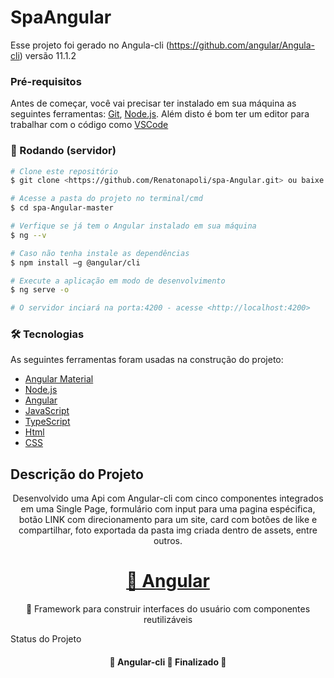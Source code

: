 # SpaAngular 

Esse projeto foi gerado no Angula-cli (https://github.com/angular/Angula-cli) versão 11.1.2

### Pré-requisitos

Antes de começar, você vai precisar ter instalado em sua máquina as seguintes ferramentas:
[Git](https://git-scm.com), [Node.js](https://nodejs.org/en/). 
Além disto é bom ter um editor para trabalhar com o código como [VSCode](https://code.visualstudio.com/)

### 🎲 Rodando (servidor)

```bash
# Clone este repositório
$ git clone <https://github.com/Renatonapoli/spa-Angular.git> ou baixe a pasta zip.

# Acesse a pasta do projeto no terminal/cmd
$ cd spa-Angular-master

# Verfique se já tem o Angular instalado em sua máquina
$ ng --v

# Caso não tenha instale as dependências
$ npm install –g @angular/cli

# Execute a aplicação em modo de desenvolvimento
$ ng serve -o

# O servidor inciará na porta:4200 - acesse <http://localhost:4200>
```

### 🛠 Tecnologias

As seguintes ferramentas foram usadas na construção do projeto:

- [Angular Material](https://material.angular.io/)
- [Node.js](https://nodejs.org/en/)
- [Angular](https://angular.io/)
- [JavaScript](https://developer.mozilla.org/pt-BR/docs/Web/JavaScript)
- [TypeScript](https://www.typescriptlang.org/)
- [Html](https://devdocs.io/html/)
- [CSS](https://devdocs.io/css/)

## Descrição do Projeto
<p align="center">Desenvolvido uma Api com Angular-cli com cinco componentes integrados em uma Single Page, formulário
    com input para uma pagina espécifica, botão LINK com direcionamento para um site, card com botões de like e compartilhar,
    foto exportada da pasta img criada dentro de assets, entre outros.
</p>

<h1 align="center">
    <a href="">🔗 Angular</a>
</h1>
<p align="center">🚀 Framework para construir interfaces do usuário com componentes reutilizáveis</p

## Status do Projeto

<h4 align="center"> 
    🚧  Angular-cli 🚀 Finalizado  🚧
</h4>
